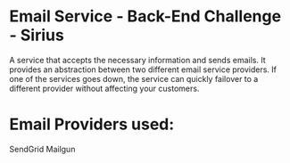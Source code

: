 # Email Service - Back-End Challenge - Sirius

A service that accepts the necessary information and sends emails. It provides an abstraction between two different email service providers. If one of the services goes down, the service can quickly failover to a different provider without affecting your customers.

# Email Providers used: 

SendGrid
Mailgun

